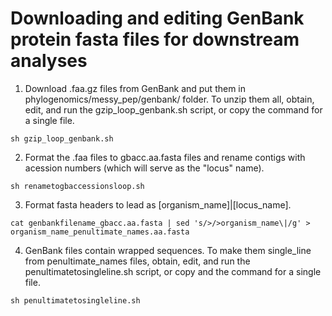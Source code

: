 # Downloading and editing GenBank protein fasta files for downstream analyses

  1. Download .faa.gz files from GenBank and put them in phylogenomics/messy_pep/genbank/ folder. To unzip them all, obtain, edit, and run the gzip_loop_genbank.sh script, or copy the command for a single file.
```
sh gzip_loop_genbank.sh
```
  2. Format the .faa files to gbacc.aa.fasta files and rename contigs with acession numbers (which will serve as the "locus" name).
```
sh renametogbaccessionsloop.sh
```
  3. Format fasta headers to lead as [organism_name]|[locus_name].
```
cat genbankfilename_gbacc.aa.fasta | sed 's/>/>organism_name\|/g' > organism_name_penultimate_names.aa.fasta
```
  4. GenBank files contain wrapped sequences. To make them single_line from penultimate_names files, obtain, edit, and run the penultimatetosingleline.sh script, or copy and the command for a single file.
```
sh penultimatetosingleline.sh
```
